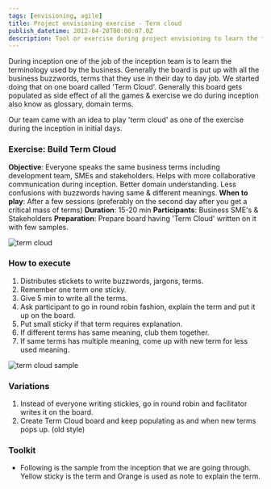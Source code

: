 ```yaml
---
tags: [envisioning, agile]
title: Project envisioning exercise - Term cloud
publish_datetime: 2012-04-28T00:00:07.0Z
description: Tool or exercise during project envisioning to learn the terminology used by the business.
---
```


During inception one of the job of the inception team is to learn the terminology used by the business. Generally the board is put up with all the business buzzwords, terms that they use in their day to day job. We started doing that on one board called 'Term Cloud'. Generally this board gets populated as side effect of all the games & exercise we do during inception also know as glossary, domain terms.

Our team came with an idea to play 'term cloud' as one of the exercise during the inception in initial days.

### Exercise: Build Term Cloud

**Objective**: Everyone speaks the same business terms including development team, SMEs and stakeholders. Helps with more collaborative communication during inception. Better domain understanding. Less confusions with buzzwords having same & different meanings.
**When to play**: After a few sessions (preferably on the second day after you get a critical mass of terms)
**Duration**: 15-20 min
**Participants**: Business SME's & Stakeholders
**Preparation**: Prepare board having 'Term Cloud' written on it with few samples.


![term cloud](ref:images:posts/term-cloud/term-cloud.jpg)


### How to execute

1. Distributes stickets to write buzzwords, jargons, terms.
2. Remember one term one sticky.
3. Give 5 min to write all the terms.
4. Ask participant to go in round robin fashion, explain the term and put it up on the board.
5. Put small sticky if that term requires explanation.
6. If different terms has same meaning, club them together.
7. If same terms has multiple meaning, come up with new term for less used meaning.

![term cloud sample](ref:images:posts/term-cloud/term-cloud-sample.jpg)

### Variations

1. Instead of everyone writing stickies, go in round robin and facilitator writes it on the board.
2. Create Term Cloud board and keep populating as and when new terms pops up. (old style)

### Toolkit

- Following is the sample from the inception that we are going through. Yellow sticky is the term and Orange is used as note to explain the term.





